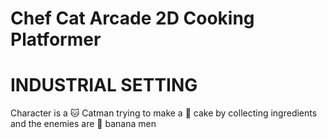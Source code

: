 # Chef Cat Arcade 2D Cooking Platformer
 
# INDUSTRIAL SETTING
Character is a 🐱 Catman trying to make a 🍰 cake by collecting ingredients and the enemies are 🍌 banana men
